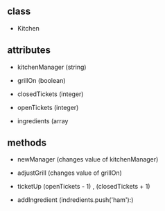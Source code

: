 ## class

* Kitchen

## attributes

* kitchenManager (string)

* grillOn (boolean)

* closedTickets (integer)

* openTickets (integer)

* ingredients (array

## methods

* newManager (changes value of kitchenManager)

* adjustGrill (changes value of grillOn)

* ticketUp (openTickets - 1) , (closedTickets + 1)

* addIngredient (indredients.push('ham'):)
